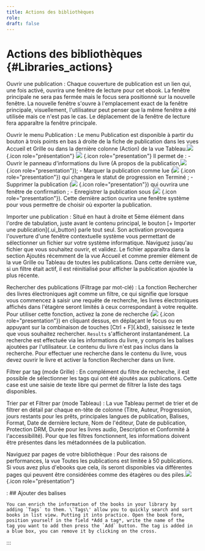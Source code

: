 ```yaml
---
title: Actions des bibliothèques
role: 
draft: false
---
```


# Actions des bibliothèques {#Libraries_actions}

Ouvrir une publication : Chaque couverture de publication est un lien qui, une fois activé, ouvrira une fenêtre de lecture pour cet ebook. La fenêtre principale ne sera pas fermée mais le focus sera positionné sur la nouvelle fenêtre. La nouvelle fenêtre s'ouvre à l'emplacement exact de la fenêtre principale, visuellement, l'utilisateur peut penser que la même fenêtre a été utilisée mais ce n'est pas le cas. Le déplacement de la fenêtre de lecture fera apparaître la fenêtre principale.

Ouvrir le menu Publication : Le menu Publication est disponible à partir du bouton à trois points en bas à droite de la fiche de publication dans les vues Accueil et Grille ou dans la dernière colonne (Action) de la vue Tableau.![](../../resources/images/local_en/th3_library_grid_actions.png){.icon role="présentation"} ![](../../resources/images/local_en/th3_library_table_actions.png) {.icon role="presentation"} Il permet de : - Ouvrir le panneau d'informations du livre (A propos de la publication,![](../../resources/images/icons3/info-icon.svg) {.icon role="presentation"}); - Marquer la publication comme lue (![](../../resources/images/icons3/doubleCheck-icon.svg) {.icon role="presentation"}) qui changera le statut de progression en Terminé ; - Supprimer la publication (![](../../resources/images/icons3/bin-icon.svg) {.icon role="presentation"}) qui ouvrira une fenêtre de confirmation ; - Enregistrer la publication sous (![](../../resources/images/icons3/SaveAs-icon.svg) {.icon role="presentation"}). Cette dernière action ouvrira une fenêtre système pour vous permettre de choisir où exporter la publication.

Importer une publication : Situé en haut à droite et 5ème élément dans l'ordre de tabulation, juste avant le contenu principal, le bouton [+ Importer une publication]{.ui_button} parle tout seul. Son activation provoquera l'ouverture d'une fenêtre contextuelle système vous permettant de sélectionner un fichier sur votre système informatique. Naviguez jusqu'au fichier que vous souhaitez ouvrir, et validez. Le fichier apparaîtra dans la section Ajoutés récemment de la vue Accueil et comme premier élément de la vue Grille ou Tableau de toutes les publications. Dans cette dernière vue, si un filtre était actif, il est réinitialisé pour afficher la publication ajoutée la plus récente.

Rechercher des publications (Filtrage par mot-clé) : La fonction Rechercher des livres électroniques agit comme un filtre, ce qui signifie que lorsque vous commencez à saisir une requête de recherche, les livres électroniques affichés dans l'étagère seront limités à ceux correspondant à votre requête. Pour utiliser cette fonction, activez la zone de recherche (![](../../resources/images/icons3/search-icon.svg) {.icon role="presentation"}) en cliquant dessus, en déplaçant le focus ou en appuyant sur la combinaison de touches [Ctrl + F]{.kbd}, saisissez le texte que vous souhaitez rechercher. `Results` s'afficheront instantanément. La recherche est effectuée via les informations du livre, y compris les balises ajoutées par l'utilisateur. Le contenu du livre n'est pas inclus dans la recherche. Pour effectuer une recherche dans le contenu du livre, vous devez ouvrir le livre et activer la fonction Rechercher dans un livre.

Filtrer par tag (mode Grille) : En complément du filtre de recherche, il est possible de sélectionner les tags qui ont été ajoutés aux publications. Cette case est une saisie de texte libre qui permet de filtrer la liste des tags disponibles.

Trier par et Filtrer par (mode Tableau) : La vue Tableau permet de trier et de filtrer en détail par chaque en-tête de colonne (Titre, Auteur, Progression, jours restants pour les prêts, principales langues de publication, Balises, Format, Date de dernière lecture, Nom de l'éditeur, Date de publication, Protection DRM, Durée pour les livres audio, Description et Conformité à l'accessibilité). Pour que les filtres fonctionnent, les informations doivent être présentes dans les métadonnées de la publication.

Naviguez par pages de votre bibliothèque : Pour des raisons de performances, la vue Toutes les publications est limitée à 50 publications. Si vous avez plus d'ebooks que cela, ils seront disponibles via différentes pages qui peuvent être considérées comme des étagères ou des piles.![](../../resources/images/local_en/th3_library_pages.png) {.icon role="présentation"}

: ## Ajouter des balises

```
You can enrich the information of the books in your library by
adding `Tags` to them. \`Tags\' allow you to quickly search and sort
books in list view. Putting it into practice. Open the book form,
position yourself in the field *Add a tag*, write the name of the
tag you want to add then press the `Add` button. The tag is added in
a blue box, you can remove it by clicking on the cross.
```

:::
